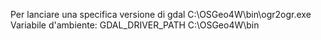 Per lanciare una specifica versione di gdal C:\OSGeo4W\bin\ogr2ogr.exe
Variabile d'ambiente: GDAL_DRIVER_PATH C:\OSGeo4W\bin

